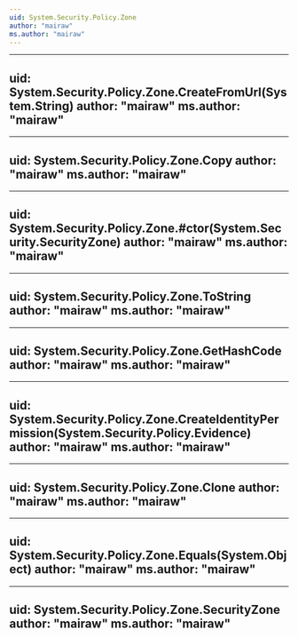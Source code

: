 ```yaml
---
uid: System.Security.Policy.Zone
author: "mairaw"
ms.author: "mairaw"
---
```


---
uid: System.Security.Policy.Zone.CreateFromUrl(System.String)
author: "mairaw"
ms.author: "mairaw"
---

---
uid: System.Security.Policy.Zone.Copy
author: "mairaw"
ms.author: "mairaw"
---

---
uid: System.Security.Policy.Zone.#ctor(System.Security.SecurityZone)
author: "mairaw"
ms.author: "mairaw"
---

---
uid: System.Security.Policy.Zone.ToString
author: "mairaw"
ms.author: "mairaw"
---

---
uid: System.Security.Policy.Zone.GetHashCode
author: "mairaw"
ms.author: "mairaw"
---

---
uid: System.Security.Policy.Zone.CreateIdentityPermission(System.Security.Policy.Evidence)
author: "mairaw"
ms.author: "mairaw"
---

---
uid: System.Security.Policy.Zone.Clone
author: "mairaw"
ms.author: "mairaw"
---

---
uid: System.Security.Policy.Zone.Equals(System.Object)
author: "mairaw"
ms.author: "mairaw"
---

---
uid: System.Security.Policy.Zone.SecurityZone
author: "mairaw"
ms.author: "mairaw"
---

